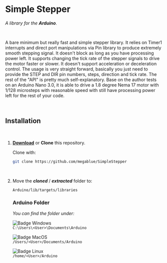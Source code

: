 
# Simple Stepper

*A library for the **Arduino**.*

<br>

A bare minimum but really fast and simple stepper library. It relies on Timer1 interrupts and direct port manipulations via Pin library to produce extremely smooth stepping signal. It doesn't block as long as you have processing power left. It supports changing the tick rate of the stepper signals to drive the motor faster or slower. It doesn't support acceleration or deceleration control. The usage is very straight forward, basically you just need to provide the STEP and DIR pin numbers, steps, direction and tick rate. The rest of the "API" is pretty much self-explanatory. Base on the author tests on an Arduino Nano 3.0, it is able to drive a 1.8 degree Nema 17 motor with 1/128 microsteps with reasonable speed with still have processing power left for the rest of your code. 

<br>

## Installation

<br>

1. **[Download]** or **Clone** this repository.

    Clone with:
  
    ```sh
    git clone https://github.com/megablue/SimpleStepper
    ```
    
    <br>
  
2. Move the ***cloned*** / ***extracted*** folder to:

    ```
    Arduino/lib/targets/libraries
    ```

    ### Arduino Folder

    *You can find the folder under:*

    ![Badge Windows] <br>
    `C:\Users\<User>\Documents\Arduino`

    ![Badge MacOS] <br>
    `/Users/<User>/Documents/Arduino`

    ![Badge Linux] <br>
    `/home/<User>/Arduino`

<br>


<!----------------------------------------------------------------------------->

[Download]: https://github.com/megablue/SimpleStepper/archive/refs/heads/master.zip

[Badge Windows]: https://img.shields.io/badge/Windows-0078D6?style=for-the-badge&logo=Windows&logoColor=white
[Badge Linux]: https://img.shields.io/badge/Linux-10B981?style=for-the-badge&logo=Linux&logoColor=white
[Badge MacOS]: https://img.shields.io/badge/MacOS-lightgray?style=for-the-badge&logo=MacOS&logoColor=white
